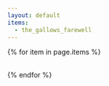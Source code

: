 ```yaml
---
layout: default
items:
  - the_gallows_farewell
---
```


{% for item in page.items %}

<div id="page-{{ item }}">
  <h2><a class="link"></a></h2>
  <p class="description"></p>
</div>
<script>
  var xhttp = new XMLHttpRequest();
  xhttp.onreadystatechange = function() {
    if (this.readystate == 4 && this.status == 200) {
      var data = JSON.parse(this.responseText);
      var a = document.querySelector("#page-{{ item }} h2 .link");
      a.href = "https://eisoptrophobia.github.io" + data.url;
      a.innerText = data.name;
      document.querySelector("#page-{{ item }} .description").innerText = data.description;
    }
  }
  xhttp.open("GET", "https://eisoptrophobia.github.io/games/{{ item }}/data.json");
  xhttp.send();
</script>

{% endfor %}
